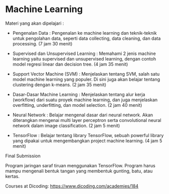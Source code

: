 # Machine Learning

Materi yang akan dipelajari :

- Pengenalan Data : Pengenalan ke machine learning dan teknik-teknik untuk pengolahan data, seperti data collecting, data cleaning, dan data processing. (7 jam 30 menit)

- Supervised dan Unsupervised Learning : Memahami 2 jenis machine learning yaitu supervised dan unsupervised learning, dengan contoh model regresi linear dan decision tree. (4 jam 35 menit)

- Support Vector Machine (SVM) : Menjelaskan tentang SVM, salah satu model machine learning yang populer. Di sini juga akan belajar tentang clustering dengan k-means. (2 jam 35 menit)

- Dasar-Dasar Machine Learning : Menjelaskan tentang alur kerja (workflow) dari suatu proyek machine learning, dan juga menjelaskan overfitting, underfitting, dan model selection. (2 jam 40 menit)

- Neural Network : Belajar mengenal dasar dari neural network. Akan diterangkan mengenai multi layer perceptron serta convolutional neural network dalam image classification. (2 jam 5 menit) 

- TensorFlow : Belajar tentang library TensorFlow, sebuah powerful library yang dipakai untuk mengembangkan project machine learning. (4 jam 5 menit)

Final Submission

Program jaringan saraf tiruan menggunakan TensorFlow. Program harus mampu mengenali bentuk tangan yang membentuk gunting, batu, atau kertas.

Courses at Dicoding: https://www.dicoding.com/academies/184
